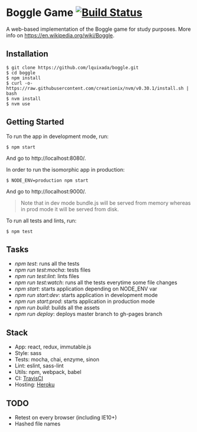 # Boggle Game [![Build Status](https://travis-ci.org/lquixada/boggle.svg?branch=master)](https://travis-ci.org/lquixada/boggle)

A web-based implementation of the Boggle game for study purposes. More info on https://en.wikipedia.org/wiki/Boggle.


## Installation

```
$ git clone https://github.com/lquixada/boggle.git
$ cd boggle
$ npm install
$ curl -o- https://raw.githubusercontent.com/creationix/nvm/v0.30.1/install.sh | bash
$ nvm install
$ nvm use
```


## Getting Started

To run the app in development mode, run:

```
$ npm start
```

And go to http://localhost:8080/.

In order to run the isomorphic app in production:

```
$ NODE_ENV=production npm start
```

And go to http://localhost:9000/.

> Note that in dev mode bundle.js will be served from memory whereas
> in prod mode it will be served from disk.

To run all tests and lints, run:

```
$ npm test
```

## Tasks

* *npm test*: runs all the tests
* *npm run test:mocha*: tests files
* *npm run test:lint*: lints files
* *npm run test:watch*: runs all the tests everytime some file changes
* *npm start*: starts application depending on NODE_ENV var
* *npm run start:dev*: starts application in development mode
* *npm run start:prod*: starts application in production mode
* *npm run build*: builds all the assets
* *npm run deploy*: deploys master branch to gh-pages branch


## Stack

* App: react, redux, immutable.js
* Style: sass
* Tests: mocha, chai, enzyme, sinon
* Lint: eslint, sass-lint
* Utils: npm, webpack, babel
* CI: [TravisCI](https://travis-ci.org/lquixada/boggle)
* Hosting: [Heroku](https://bogglejs.herokuapp.com/)


## TODO

* Retest on every browser (including IE10+)
* Hashed file names
